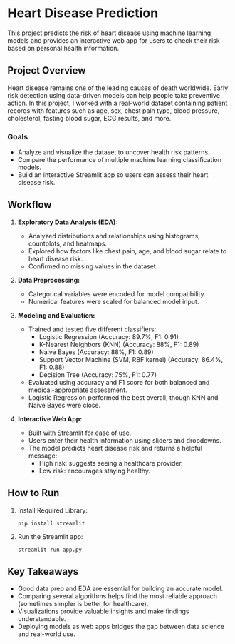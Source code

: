 # Heart Disease Prediction

This project predicts the risk of heart disease using machine learning models and provides an interactive web app for users to check their risk based on personal health information.

## Project Overview

Heart disease remains one of the leading causes of death worldwide. Early risk detection using data-driven models can help people take preventive action. In this project, I worked with a real-world dataset containing patient records with features such as age, sex, chest pain type, blood pressure, cholesterol, fasting blood sugar, ECG results, and more.

### Goals

- Analyze and visualize the dataset to uncover health risk patterns.
- Compare the performance of multiple machine learning classification models.
- Build an interactive Streamlit app so users can assess their heart disease risk.

## Workflow

1. **Exploratory Data Analysis (EDA):**
    - Analyzed distributions and relationships using histograms, countplots, and heatmaps.
    - Explored how factors like chest pain, age, and blood sugar relate to heart disease risk.
    - Confirmed no missing values in the dataset.

2. **Data Preprocessing:**
    - Categorical variables were encoded for model compatibility.
    - Numerical features were scaled for balanced model input.

3. **Modeling and Evaluation:**
    - Trained and tested five different classifiers:
        - Logistic Regression (Accuracy: 89.7%, F1: 0.91)
        - K-Nearest Neighbors (KNN) (Accuracy: 88%, F1: 0.89)
        - Naive Bayes (Accuracy: 88%, F1: 0.89)
        - Support Vector Machine (SVM, RBF kernel) (Accuracy: 86.4%, F1: 0.88)
        - Decision Tree (Accuracy: 75%, F1: 0.77)
    - Evaluated using accuracy and F1 score for both balanced and medical-appropriate assessment.
    - Logistic Regression performed the best overall, though KNN and Naive Bayes were close.

4. **Interactive Web App:**
    - Built with Streamlit for ease of use.
    - Users enter their health information using sliders and dropdowns.
    - The model predicts heart disease risk and returns a helpful message:
        - High risk: suggests seeing a healthcare provider.
        - Low risk: encourages staying healthy.

## How to Run

1. Install Required Library:
    ```
    pip install streamlit
    ```

2. Run the Streamlit app:
    ```
    streamlit run app.py
    ```


## Key Takeaways

- Good data prep and EDA are essential for building an accurate model.
- Comparing several algorithms helps find the most reliable approach (sometimes simpler is better for healthcare).
- Visualizations provide valuable insights and make findings understandable.
- Deploying models as web apps bridges the gap between data science and real-world use.



